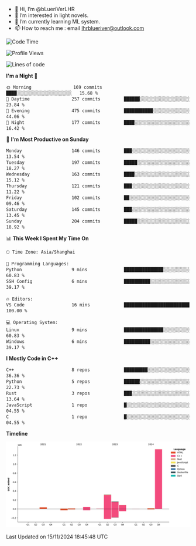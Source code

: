- 👋 Hi, I’m @bLueriVerLHR
- 👀 I’m interested in light novels.
- 🌱 I’m currently learning ML system.
- 📫 How to reach me : email lhrblueriver@outlook.com

<!--START_SECTION:waka-->
![Code Time](http://img.shields.io/badge/Code%20Time-143%20hrs%2036%20mins-blue)

![Profile Views](http://img.shields.io/badge/Profile%20Views-0-blue)

![Lines of code](https://img.shields.io/badge/From%20Hello%20World%20I%27ve%20Written-2.0%20million%20lines%20of%20code-blue)

**I'm a Night 🦉** 

```text
🌞 Morning                169 commits         ████░░░░░░░░░░░░░░░░░░░░░   15.68 % 
🌆 Daytime                257 commits         ██████░░░░░░░░░░░░░░░░░░░   23.84 % 
🌃 Evening                475 commits         ███████████░░░░░░░░░░░░░░   44.06 % 
🌙 Night                  177 commits         ████░░░░░░░░░░░░░░░░░░░░░   16.42 % 
```
📅 **I'm Most Productive on Sunday** 

```text
Monday                   146 commits         ███░░░░░░░░░░░░░░░░░░░░░░   13.54 % 
Tuesday                  197 commits         █████░░░░░░░░░░░░░░░░░░░░   18.27 % 
Wednesday                163 commits         ████░░░░░░░░░░░░░░░░░░░░░   15.12 % 
Thursday                 121 commits         ███░░░░░░░░░░░░░░░░░░░░░░   11.22 % 
Friday                   102 commits         ██░░░░░░░░░░░░░░░░░░░░░░░   09.46 % 
Saturday                 145 commits         ███░░░░░░░░░░░░░░░░░░░░░░   13.45 % 
Sunday                   204 commits         █████░░░░░░░░░░░░░░░░░░░░   18.92 % 
```


📊 **This Week I Spent My Time On** 

```text
🕑︎ Time Zone: Asia/Shanghai

💬 Programming Languages: 
Python                   9 mins              ███████████████░░░░░░░░░░   60.83 % 
SSH Config               6 mins              ██████████░░░░░░░░░░░░░░░   39.17 % 

🔥 Editors: 
VS Code                  16 mins             █████████████████████████   100.00 % 

💻 Operating System: 
Linux                    9 mins              ███████████████░░░░░░░░░░   60.83 % 
Windows                  6 mins              ██████████░░░░░░░░░░░░░░░   39.17 % 
```

**I Mostly Code in C++** 

```text
C++                      8 repos             █████████░░░░░░░░░░░░░░░░   36.36 % 
Python                   5 repos             ██████░░░░░░░░░░░░░░░░░░░   22.73 % 
Rust                     3 repos             ███░░░░░░░░░░░░░░░░░░░░░░   13.64 % 
JavaScript               1 repo              █░░░░░░░░░░░░░░░░░░░░░░░░   04.55 % 
C                        1 repo              █░░░░░░░░░░░░░░░░░░░░░░░░   04.55 % 
```



**Timeline**

![Lines of Code chart](https://raw.githubusercontent.com/bLueriVerLHR/bLueriVerLHR/main/assets/bar_graph.png)


 Last Updated on 15/11/2024 18:45:48 UTC
<!--END_SECTION:waka-->

